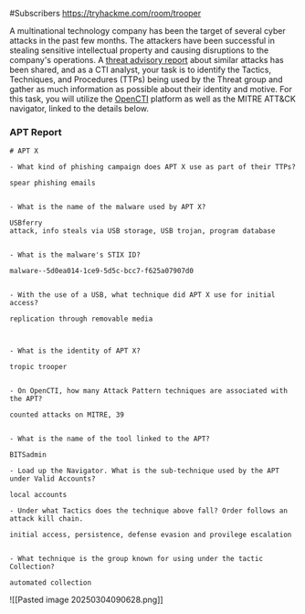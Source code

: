 
#Subscribers 
https://tryhackme.com/room/trooper

A multinational technology company has been the target of several cyber attacks in the past few months. The attackers have been successful in stealing sensitive intellectual property and causing disruptions to the company's operations. A [threat advisory report](https://assets.tryhackme.com/additional/trooper-cti/APT_X_USBFerry.pdf) about similar attacks has been shared, and as a CTI analyst, your task is to identify the Tactics, Techniques, and Procedures (TTPs) being used by the Threat group and gather as much information as possible about their identity and motive. For this task, you will utilize the [OpenCTI](https://tryhackme.com/room/opencti) platform as well as the MITRE ATT&CK navigator, linked to the details below.

### APT Report 

```
# APT X

- What kind of phishing campaign does APT X use as part of their TTPs?

spear phishing emails 


- What is the name of the malware used by APT X?

USBferry 
attack, info steals via USB storage, USB trojan, program database


- What is the malware's STIX ID?

malware--5d0ea014-1ce9-5d5c-bcc7-f625a07907d0


- With the use of a USB, what technique did APT X use for initial access?

replication through removable media 



- What is the identity of APT X?

tropic trooper


- On OpenCTI, how many Attack Pattern techniques are associated with the APT?

counted attacks on MITRE, 39 


- What is the name of the tool linked to the APT?

BITSadmin

- Load up the Navigator. What is the sub-technique used by the APT under Valid Accounts?

local accounts

- Under what Tactics does the technique above fall? Order follows an attack kill chain.

initial access, persistence, defense evasion and provilege escalation


- What technique is the group known for using under the tactic Collection?

automated collection
```






![[Pasted image 20250304090628.png]]



























































